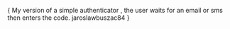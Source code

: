 {
My version of a simple authenticator , the user waits for an email or sms then enters the code.
jaroslawbuszac84
}
